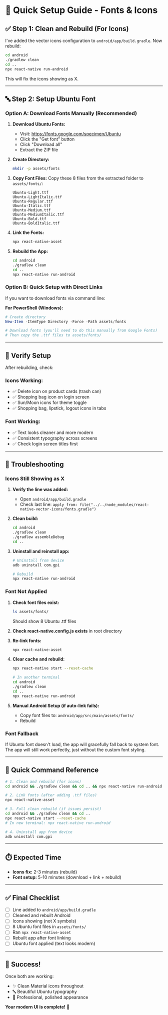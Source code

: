 # 🔧 Quick Setup Guide - Fonts & Icons

## ✅ Step 1: Clean and Rebuild (For Icons)

I've added the vector icons configuration to `android/app/build.gradle`. Now rebuild:

```bash
cd android
./gradlew clean
cd ..
npx react-native run-android
```

This will fix the icons showing as X.

---

## 🔤 Step 2: Setup Ubuntu Font

### **Option A: Download Fonts Manually (Recommended)**

1. **Download Ubuntu Fonts:**
   - Visit: https://fonts.google.com/specimen/Ubuntu
   - Click the "Get font" button
   - Click "Download all"
   - Extract the ZIP file

2. **Create Directory:**
   ```bash
   mkdir -p assets/fonts
   ```

3. **Copy Font Files:**
   Copy these 8 files from the extracted folder to `assets/fonts/`:
   ```
   Ubuntu-Light.ttf
   Ubuntu-LightItalic.ttf
   Ubuntu-Regular.ttf
   Ubuntu-Italic.ttf
   Ubuntu-Medium.ttf
   Ubuntu-MediumItalic.ttf
   Ubuntu-Bold.ttf
   Ubuntu-BoldItalic.ttf
   ```

4. **Link the Fonts:**
   ```bash
   npx react-native-asset
   ```

5. **Rebuild the App:**
   ```bash
   cd android
   ./gradlew clean
   cd ..
   npx react-native run-android
   ```

### **Option B: Quick Setup with Direct Links**

If you want to download fonts via command line:

**For PowerShell (Windows):**

```powershell
# Create directory
New-Item -ItemType Directory -Force -Path assets/fonts

# Download fonts (you'll need to do this manually from Google Fonts)
# Then copy the .ttf files to assets/fonts/
```

---

## 🧪 Verify Setup

After rebuilding, check:

### **Icons Working:**
- ✅ Delete icon on product cards (trash can)
- ✅ Shopping bag icon on login screen
- ✅ Sun/Moon icons for theme toggle
- ✅ Shopping bag, lipstick, logout icons in tabs

### **Font Working:**
- ✅ Text looks cleaner and more modern
- ✅ Consistent typography across screens
- ✅ Check login screen titles first

---

## 🐛 Troubleshooting

### **Icons Still Showing as X**

1. **Verify the line was added:**
   - Open `android/app/build.gradle`
   - Check last line: `apply from: file("../../node_modules/react-native-vector-icons/fonts.gradle")`

2. **Clean build:**
   ```bash
   cd android
   ./gradlew clean
   ./gradlew assembleDebug
   cd ..
   ```

3. **Uninstall and reinstall app:**
   ```bash
   # Uninstall from device
   adb uninstall com.gpi
   
   # Rebuild
   npx react-native run-android
   ```

### **Font Not Applied**

1. **Check font files exist:**
   ```bash
   ls assets/fonts/
   ```
   Should show 8 Ubuntu .ttf files

2. **Check react-native.config.js exists** in root directory

3. **Re-link fonts:**
   ```bash
   npx react-native-asset
   ```

4. **Clear cache and rebuild:**
   ```bash
   npx react-native start --reset-cache
   
   # In another terminal
   cd android
   ./gradlew clean
   cd ..
   npx react-native run-android
   ```

5. **Manual Android Setup (if auto-link fails):**
   - Copy font files to: `android/app/src/main/assets/fonts/`
   - Rebuild

### **Font Fallback**

If Ubuntu font doesn't load, the app will gracefully fall back to system font. The app will still work perfectly, just without the custom font styling.

---

## 📝 Quick Command Reference

```bash
# 1. Clean and rebuild (for icons)
cd android && ./gradlew clean && cd .. && npx react-native run-android

# 2. Link fonts (after adding .ttf files)
npx react-native-asset

# 3. Full clean rebuild (if issues persist)
cd android && ./gradlew clean && cd ..
npx react-native start --reset-cache
# In new terminal: npx react-native run-android

# 4. Uninstall app from device
adb uninstall com.gpi
```

---

## ⏱️ Expected Time

- **Icons fix:** 2-3 minutes (rebuild)
- **Font setup:** 5-10 minutes (download + link + rebuild)

---

## ✅ Final Checklist

- [ ] Line added to `android/app/build.gradle`
- [ ] Cleaned and rebuilt Android
- [ ] Icons showing (not X symbols)
- [ ] 8 Ubuntu font files in `assets/fonts/`
- [ ] Ran `npx react-native-asset`
- [ ] Rebuilt app after font linking
- [ ] Ubuntu font applied (text looks modern)

---

## 🎉 Success!

Once both are working:
- ✨ Clean Material icons throughout
- 🔤 Beautiful Ubuntu typography
- 🎨 Professional, polished appearance

**Your modern UI is complete!** 🚀

